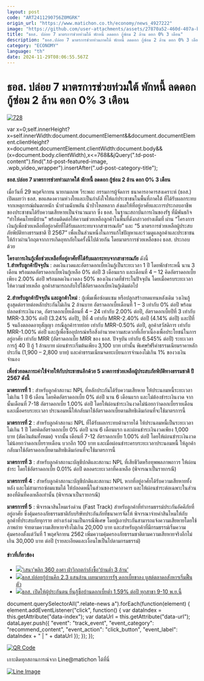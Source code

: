 ```yaml
---
layout: post
code: "ART2411290756Z0MGRK"
origin_url: "https://www.matichon.co.th/economy/news_4927222"
image: "https://github.com/user-attachments/assets/27870a52-460d-407a-bf93-ac0dd25f5a0f"
title: "ธอส. ปล่อย 7 มาตรการช่วยท่วมใต้ พักหนี้ ลดดอก กู้ซ่อม 2 ล้าน ดอก 0% 3 เดือน"
description: "ธอส.ปล่อย 7 มาตรการช่วยท่วมภาคใต้ พักหนี้ ลดดอก กู้ซ่อม 2 ล้าน ดอก 0% 3 เดือน"
category: "ECONOMY"
language: "th"
date: 2024-11-29T08:06:55.567Z
---
```


# ธอส. ปล่อย 7 มาตรการช่วยท่วมใต้ พักหนี้ ลดดอก กู้ซ่อม 2 ล้าน ดอก 0% 3 เดือน

[![](https://www.matichon.co.th/wp-content/uploads/2024/11/728-395.jpg "728")](https://www.matichon.co.th/wp-content/uploads/2024/11/728-395.jpg)

var x=0;self.innerHeight?x=self.innerWidth:document.documentElement&&document.documentElement.clientHeight?x=document.documentElement.clientWidth:document.body&&(x=document.body.clientWidth),x<=768&&jQuery(".td-post-content").find(".td-post-featured-image, .wpb\_video\_wrapper").insertAfter(".ud-post-category-title");

**ธอส.ปล่อย 7 มาตรการช่วยท่วมภาคใต้ พักหนี้ ลดดอก กู้ซ่อม 2 ล้าน ดอก 0% 3 เดือน**

เมื่อวันที่ 29 พฤศจิกายน นายกมลภพ วีระพละ กรรมการผู้จัดการ ธนาคารอาคารสงเคราะห์ (ธอส.) เปิดเผยว่า ธอส. ขอแสดงความห่วงใยและเป็นกำลังใจให้แก่ประชาชนในพื้นที่ภาคใต้ ที่ได้รับผลกระทบจากเหตุการณ์ฝนตกหนัก น้ำท่วมฉับพลัน น้ำป่าไหลหลาก ส่งผลให้ที่อยู่อาศัยและการประกอบอาชีพของประชาชนได้รับความเสียหายเป็นจำนวนมาก ซึ่ง ธอส. ในฐานะสถาบันการเงินของรัฐ ที่มีพันธกิจ “ทำให้คนไทยมีบ้าน” พร้อมติดต่อให้ความช่วยเหลือลูกค้าในพื้นที่ดังกล่าวอย่างเต็มที่ ผ่าน “โครงการเงินกู้เพื่อช่วยเหลือที่อยู่อาศัยที่ได้รับผลกระทบจากสาธารณภัย” และ “5 มาตรการช่วยเหลือผู้ประสบภัยพิบัติทางธรรมชาติ ปี 2567” เพื่อเป็นส่วนหนึ่งในการแก้ไขปัญหาและร่วมดูแลลูกค้าและประชาชนให้ก้าวผ่านวิกฤตจากการเกิดอุทกภัยในครั้งนี้ไปด้วยกัน โดยมาตรการช่วยเหลือของ ธอส. ประกอบด้วย

**โครงการเงินกู้เพื่อช่วยเหลือที่อยู่อาศัยที่ได้รับผลกระทบจากสาธารณภัย** ดังนี้  
**1.สำหรับลูกค้าปัจจุบัน** : ลดเงินงวดและอัตราดอกเบี้ยเงินกู้เป็นระยะเวลา 1 ปี โดยพักชำระหนี้ นาน 3 เดือน พร้อมลดอัตราดอกเบี้ยเงินกู้เหลือ 0% ต่อปี 3 เดือนแรก และเดือนที่ 4 – 12 คิดอัตราดอกเบี้ยเพียง 2.00% ต่อปี พร้อมลดเงินงวดลง 50% ของเงินงวดที่ชำระในปัจจุบัน โดยเมื่อครบระยะเวลาให้ความช่วยเหลือ ลูกค้าสามารถกลับไปใช้อัตราดอกเบี้ยเงินกู้เดิมต่อไป

**2.สำหรับลูกค้าปัจจุบัน และลูกค้าใหม่** : กู้เพิ่มเพื่อซ่อมแซม หรือปลูกสร้างทดแทนหลังเดิม วงเงินกู้สูงสุดต่อรายต่อหลักประกันไม่เกิน 2 ล้านบาท อัตราดอกเบี้ยเดือนที่ 1 – 3 เท่ากับ 0% ต่อปี พร้อมปลอดชำระเงินงวด, อัตราดอกเบี้ยเดือนที่ 4 – 24 เท่ากับ 2.00% ต่อปี, อัตราดอกเบี้ยปีที่ 3 เท่ากับ MRR-3.30% ต่อปี (3.24% ต่อปี), ปีที่ 4 เท่ากับ MRR-2.40% ต่อปี (4.14% ต่อปี) และปีที่ 5 จนถึงตลอดอายุสัญญา กรณีลูกค้ารายย่อย เท่ากับ MRR-0.50% ต่อปี, ลูกค้าสวัสดิการ เท่ากับ MRR-1.00% ต่อปี และกู้เพื่อซื้ออุปกรณ์หรือสิ่งอำนวยความสะดวกที่เกี่ยวเนื่องเพื่อประโยชน์ในการอยู่อาศัย เท่ากับ MRR (อัตราดอกเบี้ย MRR ของ ธอส. ปัจจุบัน เท่ากับ 6.545% ต่อปี) ระยะเวลาการกู้ 40 ปี กู้ 1 ล้านบาท ผ่อนชำระเริ่มต้นเพียง 3,100 บาท เท่านั้น พิเศษ!ฟรีค่าธรรมเนียมราคาหลักประกัน (1,900 – 2,800 บาท) และค่าธรรมเนียมจดทะเบียนการจำนองไม่เกิน 1% ของวงเงินจำนอง

**เพื่อช่วยลดภาระค่าใช้จ่ายให้กับประชาชนอีกด้วย 5 มาตการช่วยเหลือผู้ประสบภัยพิบัติทางธรรมชาติ ปี 2567 ดังนี้**

**มาตรการที่ 1** : สำหรับลูกค้าสถานะ NPL ที่หลักประกันได้รับความเสียหาย ให้ประนอมหนี้ระยะเวลา ไม่เกิน 1 ปี 6 เดือน โดยคิดอัตราดอกเบี้ย 0% ต่อปี นาน 6 เดือนแรก และไม่ต้องชำระเงินงวด จากนั้นเดือนที่ 7-18 อัตราดอกเบี้ย 1.00% ต่อปี โดยให้ผ่อนชำระเงินงวดไม่น้อยกว่าดอกเบี้ยรายเดือน และเมื่อครบระยะเวลา ประนอมหนี้ให้กลับมาใช้อัตราดอกเบี้ยตามสิทธิเดิมก่อนที่จะใช้มาตรการนี้

**มาตรการที่ 2** : สำหรับลูกค้าสถานะ NPL ที่ได้รับผลกระทบด้านรายได้ ให้ประนอมหนี้เป็นระยะเวลา ไม่เกิน 1 ปี โดยคิดอัตราดอกเบี้ย 0% ต่อปี นาน 6 เดือนแรก และผ่อนชำระเงินงวดเพียง 1,000 บาท (ตัดเงินต้นทั้งหมด) จากนั้น เดือนที่ 7-12 อัตราดอกเบี้ย 1.00% ต่อปี โดยให้ผ่อนชำระเงินงวดไม่น้อยกว่าดอกเบี้ยรายเดือน บวกอีก 100 บาท และเมื่อผ่อนชำระครบระยะเวลาประนอมหนี้ ให้ลูกค้ากลับมาใช้อัตราดอกเบี้ยตามสิทธิเดิมก่อนที่จะใช้มาตรการนี้

**มาตรการที่ 3** : สำหรับลูกค้าสถานะบัญชีปกติและสถานะ NPL ที่เสียชีวิตหรือทุพพลภาพถาวร ให้ผ่อนชำระ โดยใช้อัตราดอกเบี้ย 0.01% ต่อปี ตลอดระยะเวลาที่คงเหลือ (พิจารณาเป็นรายกรณี)

**มาตรการที่ 4** : สำหรับลูกค้าสถานะบัญชีปกติและสถานะ NPL หากที่อยู่อาศัยได้รับความเสียหายทั้งหลัง และไม่สามารถซ่อมแซมได้ ให้ปลอดหนี้ในส่วนของราคาอาคาร และให้ผ่อนชำระต่อเฉพาะในส่วนของที่ดินที่คงเหลือเท่านั้น (พิจารณาเป็นรายกรณี)

**มาตรการที่ 5** : พิจารณาสินไหมเร่งด่วน (Fast Track) สำหรับลูกค้าที่ทำกรมธรรม์ประกันอัคคีภัยที่อยู่อาศัย ซึ่งคุ้มครองภัยธรรมชาติกับบริษัทประกันภัยที่ธนาคารจัดให้ พิจารณาจ่ายค่าสินไหมให้กับลูกค้าที่ประสบภัยทุกราย อย่างเร่งด่วนเป็นกรณีพิเศษ โดยผู้เอาประกันสามารถแจ้งความเสียหายโดยใช้ภาพถ่าย จ่ายตามความเสียหายจริงไม่เกิน 20,000 บาท และสำหรับลูกค้าที่มีกรมธรรม์เริ่มความคุ้มครองตั้งแต่วันที่ 1 พฤศจิกายน 2562 เพิ่มความคุ้มครองภัยธรรมชาติตามความเสียหายจริงอีกไม่เกิน 30,000 บาท ต่อปี (รายละเอียดและเงื่อนไขเป็นไปตามกรมธรรม์)

#### ข่าวที่เกี่ยวข้อง

*   [![](https://www.matichon.co.th/wp-content/uploads/2024/11/K-1-1.jpg)‘เสนา’พลิก 360 องศา ฝ่าวิกฤตกำลังซื้อ‘บ้านต่ำ 3 ล้าน’](https://www.matichon.co.th/economy/news_4910344)
*   [![](https://www.matichon.co.th/wp-content/uploads/2024/11/1-273.jpg)ธอส.ปล่อยกู้บ้านคึก 2.3 แสนล้าน เผยมาตรการรัฐ ดอกเบี้ยขาลง บูสต์ตลาดอสังหาฯเริ่มฟื้นตัว](https://www.matichon.co.th/economy/news_4905519)
*   [![](https://www.matichon.co.th/wp-content/uploads/2024/11/b31.jpg)ธอส. เปิดให้ผู้ประกันตน ยื่นกู้ซื้อบ้านดอกเบี้ยต่ำ 1.59% ต่อปี ทุกสาขา 9-10 พ.ย.นี้](https://www.matichon.co.th/economy/news_4887855)

document.querySelectorAll(".relate-news a").forEach(function(element) { element.addEventListener("click", function() { var dataIndex = this.getAttribute("data-index"); var dataUrl = this.getAttribute("data-url"); dataLayer.push({ "event": "track\_event", "event\_category": "recommend\_content", "event\_action": "click\_button", "event\_label": dataIndex + " | " + dataUrl }); }); });

[![QR Code](https://www.matichon.co.th/wp-content/uploads/2023/07/wob1371z.jpg)](https://lin.ee/ht0nDxX)

เกาะติดทุกสถานการณ์จาก Line@matichon ได้ที่นี่

[![Line Image](https://www.matichon.co.th/wp-content/uploads/2023/07/th.png)](https://lin.ee/ht0nDxX)